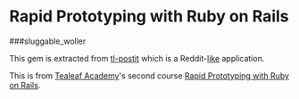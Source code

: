 Rapid Prototyping with Ruby on Rails
===
###sluggable_woller

This gem is extracted from [tl-postit](https://github.com/twoller/tl-postit) which is a Reddit-[like](http://tl-postit.herokuapp.com/) application.

This is from  [Tealeaf Academy](http://www.gotealeaf.com)'s second course [Rapid Prototyping with Ruby on Rails](http://www.gotealeaf.com/curriculum#!rails).
